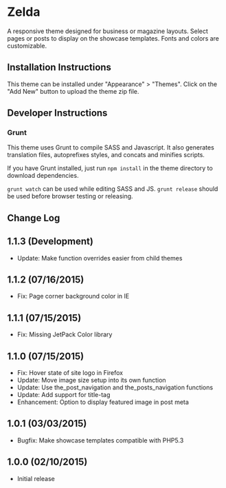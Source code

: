# Zelda

A responsive theme designed for business or magazine layouts. Select pages or posts to display on the showcase templates. Fonts and colors are customizable.

## Installation Instructions

This theme can be installed under "Appearance" > "Themes".  Click on the "Add New" button to upload the theme zip file.

## Developer Instructions

### Grunt

This theme uses Grunt to compile SASS and Javascript.  It also generates translation files, autoprefixes styles, and concats and minifies scripts.

If you have Grunt installed, just run `npm install` in the theme directory to download dependencies.

`grunt watch` can be used while editing SASS and JS.
`grunt release` should be used before browser testing or releasing.

## Change Log

1.1.3 (Development)
---

* Update: Make function overrides easier from child themes

1.1.2 (07/16/2015)
---

* Fix: Page corner background color in IE

1.1.1 (07/15/2015)
---

* Fix: Missing JetPack Color library

1.1.0 (07/15/2015)
---

* Fix: Hover state of site logo in Firefox
* Update: Move image size setup into its own function
* Update: Use the_post_navigation and the_posts_navigation functions
* Update: Add support for title-tag
* Enhancement: Option to display featured image in post meta

1.0.1 (03/03/2015)
---

* Bugfix: Make showcase templates compatible with PHP5.3

1.0.0 (02/10/2015)
---

* Initial release